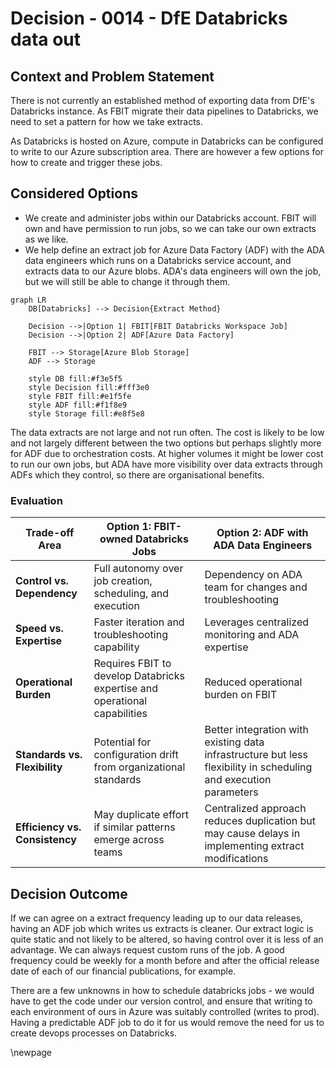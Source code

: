 # Decision - 0014 - DfE Databricks data out

## Context and Problem Statement

There is not currently an established method of exporting data from DfE's Databricks instance. As FBIT migrate their data pipelines to Databricks, we need to set a pattern for how we take extracts.

As Databricks is hosted on Azure, compute in Databricks can be configured to write to our Azure subscription area. There are however a few options for how to create and trigger these jobs.

## Considered Options

* We create and administer jobs within our Databricks account. FBIT will own and have permission to run jobs, so we can take our own extracts as we like.
* We help define an extract job for Azure Data Factory (ADF) with the ADA data engineers which runs on a Databricks service account, and extracts data to our Azure blobs. ADA's data engineers will own the job, but we will still be able to change it through them.

```mermaid
graph LR
    DB[Databricks] --> Decision{Extract Method}
    
    Decision -->|Option 1| FBIT[FBIT Databricks Workspace Job]
    Decision -->|Option 2| ADF[Azure Data Factory]
    
    FBIT --> Storage[Azure Blob Storage]
    ADF --> Storage
    
    style DB fill:#f3e5f5
    style Decision fill:#fff3e0
    style FBIT fill:#e1f5fe
    style ADF fill:#f1f8e9
    style Storage fill:#e8f5e8
```

The data extracts are not large and not run often. The cost is likely to be low and not largely different between the two options but perhaps slightly more for ADF due to orchestration costs. At higher volumes it might be lower cost to run our own jobs, but ADA have more visibility over data extracts through ADFs which they control, so there are organisational benefits.

### Evaluation

| Trade-off Area | Option 1: FBIT-owned Databricks Jobs | Option 2: ADF with ADA Data Engineers |
|---|---|---|
| **Control vs. Dependency** | Full autonomy over job creation, scheduling, and execution | Dependency on ADA team for changes and troubleshooting |
| **Speed vs. Expertise** | Faster iteration and troubleshooting capability | Leverages centralized monitoring and ADA expertise |
| **Operational Burden** | Requires FBIT to develop Databricks expertise and operational capabilities | Reduced operational burden on FBIT |
| **Standards vs. Flexibility** | Potential for configuration drift from organizational standards | Better integration with existing data infrastructure but less flexibility in scheduling and execution parameters |
| **Efficiency vs. Consistency** | May duplicate effort if similar patterns emerge across teams | Centralized approach reduces duplication but may cause delays in implementing extract modifications |

## Decision Outcome

If we can agree on a extract frequency leading up to our data releases, having an ADF job which writes us extracts is cleaner. Our extract logic is quite static and not likely to be altered, so having control over it is less of an advantage. We can always request custom runs of the job. A good frequency could be weekly for a month before and after the official release date of each of our financial publications, for example.

There are a few unknowns in how to schedule databricks jobs - we would have to get the code under our version control, and ensure that writing to each environment of ours in Azure was suitably controlled (writes to prod). Having a predictable ADF job to do it for us would remove the need for us to create devops processes on Databricks.

<!-- Leave the rest of this page blank -->
\newpage
